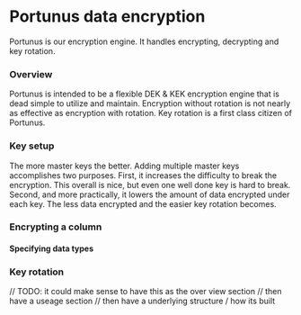 # Portunus data encryption

Portunus is our encryption engine. It handles encrypting, decrypting and key 
rotation.

### Overview

Portunus is intended to be a flexible DEK & KEK encryption engine that is
dead simple to utilize and maintain. Encryption without rotation is not nearly
as effective as encryption with rotation. Key rotation is a first class 
citizen of Portunus. 

### Key setup

The more master keys the better. Adding multiple master keys accomplishes two
purposes. First, it increases the difficulty to break the encryption. This 
overall is nice, but even one well done key is hard to break. Second, and more
practically, it lowers the amount of data encrypted under each key. The less
data encrypted and the easier key rotation becomes.


### Encrypting a column

#### Specifying data types

### Key rotation


// TODO: it could make sense to have this as the over view section
// then have a useage section
// then have a underlying structure / how its built

